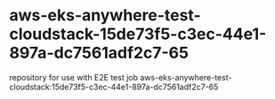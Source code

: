 # aws-eks-anywhere-test-cloudstack-15de73f5-c3ec-44e1-897a-dc7561adf2c7-65
repository for use with E2E test job aws-eks-anywhere-test-cloudstack:15de73f5-c3ec-44e1-897a-dc7561adf2c7-65
